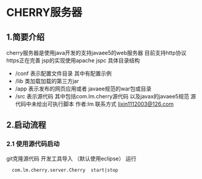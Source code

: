 CHERRY服务器
=====================

## 1.简要介绍 ##
 cherry服务器是使用java开发的支持javaee5的web服务器 目前支持http协议 https正在完善 jsp的实现使用apache jspc 具体目录结构
   * /conf 表示配置文件目录 其中有配置示例
   * /lib 类加载加载的第三方jar
   * /app 表示发布的网页应用或者 javaee规范的war包或目录
   * /src 表示源代码 其中包括com.lm.cherry源代码 以及javax的javaee5规范
 源代码中未给出可执行脚本 
 作者:lm  联系方式 lixin1112003@126.com

## 2.启动流程 ##
 ### 2.1 使用源代码启动 ###
git克隆源代码  开发工具导入 （默认使用eclipse） 运行
```start
  com.lm.cherry.server.Cherry  start|stop
```

    
    
    
    
